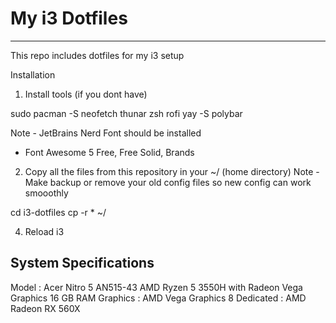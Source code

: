 # My i3 Dotfiles
-----------------
This repo includes dotfiles for my i3 setup

Installation
1. Install tools (if you dont have)

sudo pacman -S neofetch thunar zsh rofi 
yay -S polybar 

Note - JetBrains Nerd Font should be installed
- Font Awesome 5 Free, Free Solid, Brands

2. Copy all the files from this repository in your ~/ (home directory)
Note - Make backup or remove your old config files so new config can work smooothly

cd i3-dotfiles 
cp -r * ~/

4. Reload i3

System Specifications
----------------------
Model : Acer Nitro 5 AN515-43
AMD Ryzen 5 3550H with Radeon Vega Graphics
16 GB RAM
Graphics : AMD Vega Graphics 8
Dedicated : AMD Radeon RX 560X
